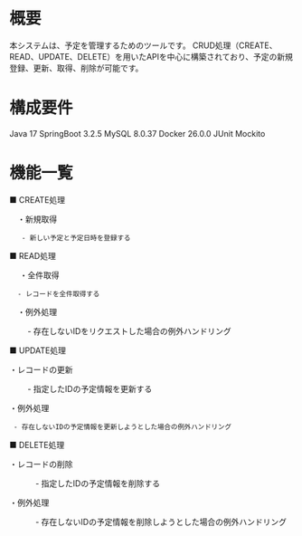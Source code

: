 # 概要
本システムは、予定を管理するためのツールです。
CRUD処理（CREATE、READ、UPDATE、DELETE）を用いたAPIを中心に構築されており、予定の新規登録、更新、取得、削除が可能です。

# 構成要件

Java 17
SpringBoot 3.2.5
MySQL 8.0.37
Docker 26.0.0
JUnit
Mockito

# 機能一覧

■ CREATE処理


　・新規取得
            
       - 新しい予定と予定日時を登録する
 
■ READ処理

　 ・全件取得       

      - レコードを全件取得する    
       
　・例外処理
 
　　  - 存在しないIDをリクエストした場合の例外ハンドリング
  
■ UPDATE処理

  ・レコードの更新
  
　　   - 指定したIDの予定情報を更新する
      
  ・例外処理
  
     - 存在しないIDの予定情報を更新しようとした場合の例外ハンドリング
       
■ DELETE処理

 ・レコードの削除
 
　　　    - 指定したIDの予定情報を削除する
     
 ・例外処理
 
　　　 - 存在しないIDの予定情報を削除しようとした場合の例外ハンドリング
